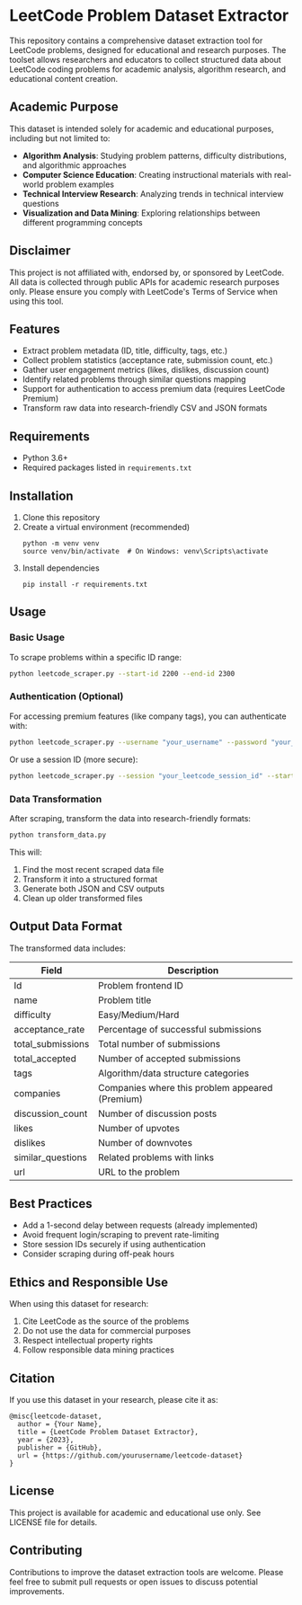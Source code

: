 # LeetCode Problem Dataset Extractor

This repository contains a comprehensive dataset extraction tool for LeetCode problems, designed for educational and research purposes. The toolset allows researchers and educators to collect structured data about LeetCode coding problems for academic analysis, algorithm research, and educational content creation.

## Academic Purpose

This dataset is intended solely for academic and educational purposes, including but not limited to:

- **Algorithm Analysis**: Studying problem patterns, difficulty distributions, and algorithmic approaches
- **Computer Science Education**: Creating instructional materials with real-world problem examples
- **Technical Interview Research**: Analyzing trends in technical interview questions
- **Visualization and Data Mining**: Exploring relationships between different programming concepts

## Disclaimer

This project is not affiliated with, endorsed by, or sponsored by LeetCode. All data is collected through public APIs for academic research purposes only. Please ensure you comply with LeetCode's Terms of Service when using this tool.

## Features

- Extract problem metadata (ID, title, difficulty, tags, etc.)
- Collect problem statistics (acceptance rate, submission count, etc.)
- Gather user engagement metrics (likes, dislikes, discussion count)
- Identify related problems through similar questions mapping
- Support for authentication to access premium data (requires LeetCode Premium)
- Transform raw data into research-friendly CSV and JSON formats

## Requirements

- Python 3.6+
- Required packages listed in `requirements.txt`

## Installation

1. Clone this repository
2. Create a virtual environment (recommended)
   ```
   python -m venv venv
   source venv/bin/activate  # On Windows: venv\Scripts\activate
   ```
3. Install dependencies
   ```
   pip install -r requirements.txt
   ```

## Usage

### Basic Usage

To scrape problems within a specific ID range:

```bash
python leetcode_scraper.py --start-id 2200 --end-id 2300
```

### Authentication (Optional)

For accessing premium features (like company tags), you can authenticate with:

```bash
python leetcode_scraper.py --username "your_username" --password "your_password" --start-id 2200 --end-id 2300
```

Or use a session ID (more secure):

```bash
python leetcode_scraper.py --session "your_leetcode_session_id" --start-id 2200 --end-id 2300
```

### Data Transformation

After scraping, transform the data into research-friendly formats:

```bash
python transform_data.py
```

This will:
1. Find the most recent scraped data file
2. Transform it into a structured format
3. Generate both JSON and CSV outputs
4. Clean up older transformed files

## Output Data Format

The transformed data includes:

| Field | Description |
|-------|-------------|
| Id | Problem frontend ID |
| name | Problem title |
| difficulty | Easy/Medium/Hard |
| acceptance_rate | Percentage of successful submissions |
| total_submissions | Total number of submissions |
| total_accepted | Number of accepted submissions |
| tags | Algorithm/data structure categories |
| companies | Companies where this problem appeared (Premium) |
| discussion_count | Number of discussion posts |
| likes | Number of upvotes |
| dislikes | Number of downvotes |
| similar_questions | Related problems with links |
| url | URL to the problem |

## Best Practices

- Add a 1-second delay between requests (already implemented)
- Avoid frequent login/scraping to prevent rate-limiting
- Store session IDs securely if using authentication
- Consider scraping during off-peak hours

## Ethics and Responsible Use

When using this dataset for research:

1. Cite LeetCode as the source of the problems
2. Do not use the data for commercial purposes
3. Respect intellectual property rights
4. Follow responsible data mining practices

## Citation

If you use this dataset in your research, please cite it as:

```
@misc{leetcode-dataset,
  author = {Your Name},
  title = {LeetCode Problem Dataset Extractor},
  year = {2023},
  publisher = {GitHub},
  url = {https://github.com/yourusername/leetcode-dataset}
}
```

## License

This project is available for academic and educational use only. See LICENSE file for details.

## Contributing

Contributions to improve the dataset extraction tools are welcome. Please feel free to submit pull requests or open issues to discuss potential improvements. 